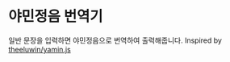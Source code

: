 # 야민정음 번역기

일반 문장을 입력하면 야민정음으로 번역하여 출력해줍니다.
Inspired by [theeluwin/yamin.js](https://github.com/theeluwin/yamin.js)